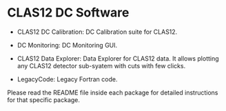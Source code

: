 CLAS12 DC Software
=================

- CLAS12 DC Calibration: DC Calibration suite for CLAS12. 

- DC Monitoring: DC Monitoring GUI. 

- CLAS12 Data Explorer: Data Explorer for CLAS12 data. It allows plotting any CLAS12 detector sub-syatem with cuts with few clicks.

- LegacyCode: Legacy Fortran code.

Please read the README file inside each package for detailed instructions for that specific package.


